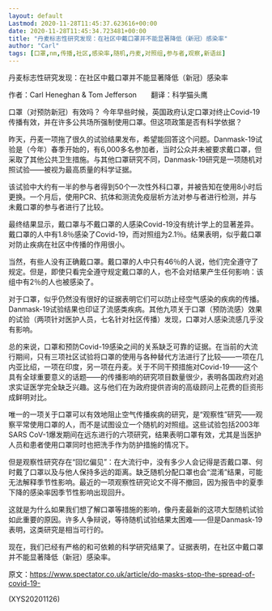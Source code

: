 ```yaml
---
layout: default
Lastmod: 2020-11-28T11:45:37.623616+00:00
date: 2020-11-28T11:45:34.723481+00:00
title: "丹麦标志性研究发现：在社区中戴口罩并不能显著降低（新冠）感染率"
author: "Carl"
tags: [口罩,nm,传播,社区,感染率,随机,丹麦,对照组,参与者,观察,新语丝]
---
```


丹麦标志性研究发现：在社区中戴口罩并不能显著降低（新冠）感染率

作者：Carl Heneghan & Tom Jefferson　　翻译：科学猫头鹰

口罩（对预防新冠）有效吗？ 今年早些时候，英国政府认定口罩对终止Covid-19传播有效，并在许多公共场所强制使用口罩。但这项政策是否有科学依据？

昨天，丹麦一项拖了很久的试验结果发布，希望能回答这个问题。Danmask-19试验是（今年）春季开始的，有6,000多名参加者，当时公众并未被要求戴口罩，但采取了其他公共卫生措施。与其他口罩研究不同，Danmask-19研究是一项随机对照试验——被视为最高质量的科学证据。

该试验中大约有一半的参与者得到50个一次性外科口罩，并被告知在使用8小时后更换。一个月后，使用PCR、抗体和测流免疫层析方法对参与者进行检测，并与未戴口罩的参与者进行了比较。

最终结果显示，戴口罩与不戴口罩的人感染Covid-19没有统计学上的显著差异。 戴口罩的人中有1.8％感染了Covid-19，而对照组为2.1％。结果表明，似乎戴口罩对防止疾病在社区中传播的作用很小。

当然，有些人没有正确戴口罩。戴口罩的人中只有46％的人说，他们完全遵守了规定。但是，即使只看完全遵守规定戴口罩的人，也不会对结果产生任何影响：该组中有2％的人也被感染了。

对于口罩，似乎仍然没有很好的证据表明它们可以防止经空气感染的疾病的传播。Danmask-19试验结果也印证了流感类疾病。其他九项关于口罩（预防流感）效果的试验（两项针对医护人员，七名针对社区传播）发现，口罩对人感染流感几乎没有影响。

总的来说，口罩和预防Covid-19感染之间的关系缺乏可靠的证据。在当前的大流行期间，只有三项社区试验将口罩的使用与各种替代方法进行了比较——一项在几内亚比绍，一项在印度，另一项在丹麦。关于不同干预措施对Covid-19——这个具有全球重要意义的话题——的传播影响的研究项目数量很少，表明各国政府对追求实证医学完全缺乏兴趣。这与他们在为政府提供咨询的高级顾问上花费的巨资形成鲜明对比。

唯一的一项关于口罩可以有效地阻止空气传播疾病的研究，是“观察性”研究——观察平常使用口罩的人，而不是试图设立一个随机的对照组。这些试验包括2003年SARS CoV-1爆发期间在远东进行的六项研究，结果表明口罩有效，尤其是当医护人员和患者使用口罩同时也把洗手作为防护措施的情况下。

但是观察性研究存在“回忆偏见”：在大流行中，没有多少人会记得是否戴口罩、何时戴了口罩以及与他人保持多远的距离。缺乏随机分配口罩也会“混淆”结果，可能无法解释季节性影响。最近的一项观察性研究论文不得不撤回，因为报告中的夏季下降的感染率因季节性影响出现回升。

这就是为什么如果我们想了解口罩等措施的影响，像丹麦最新的这项大型随机试验如此重要的原因。许多人争辩说，等待随机试验结果太困难——但是Danmask-19表明，这类研究是相当可行的。

现在，我们已经有严格的和可依赖的科学研究结果了。证据表明，在社区中戴口罩并不能显著降低（新冠）感染率。

原文：https://www.spectator.co.uk/article/do-masks-stop-the-spread-of-covid-19-

(XYS20201126)

